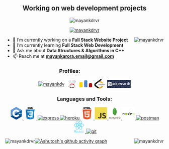 <!-- <h1 align="center">Hi 👋, I'm Mayank Arora</h1> -->
<h2 align="center">Working on web development projects</h2>

<p align="center"> <img src="https://komarev.com/ghpvc/?username=mayankdrvr&label=Profile%20views&color=0e75b6&style=flat" alt="mayankdrvr" /> </p>

<p align="center"> <a href="https://github.com/ryo-ma/github-profile-trophy"><img src="https://github-profile-trophy.vercel.app/?username=mayankdrvr&theme=dracula&no-frame=true" alt="mayankdrvr" /></a> </p>

<img align="right"  height="100em" src="https://github-readme-stats.vercel.app/api/top-langs?username=mayankdrvr&show_icons=true&locale=en&layout=compact&theme=blue-green" alt="mayankdrvr" />

- 🔭 I’m currently working on a **Full Stack Website Project**
- 🌱 I’m currently learning **Full Stack Web Development** 
- 💬 Ask me about **Data Structures & Algorithms in C++** 
- 📫 Reach me at **mayankarora.email@gmail.com** 

<h3 align="center">Profiles:</h3>
<p align="center">
<a href="https://linkedin.com/in/mayankdv" target="_blank"><img align="center" src="https://raw.githubusercontent.com/rahuldkjain/github-profile-readme-generator/master/src/images/icons/Social/linked-in-alt.svg" alt="mayankdv" height="30" width="40" /></a>
<a href="https://www.codechef.com/users/mayankdv" target="blank"><img align="center" src="https://raw.githubusercontent.com/mayankdrvr/boilerplate_code/49fd43bd79c6b37ec2680581559fc4bc87380ef1/icons/icons8-codechef%20(1).svg" alt="mayankdv" height="30" width="40" /></a>
<a href="https://codeforces.com/profile/mayankdv" target="blank"><img align="center" src="https://raw.githubusercontent.com/mayankdrvr/boilerplate_code/1275a6fccacb4567eebe35b3a88efc0067bdfa70/icons/Codeforces.colored.svg" alt="mayankdv" height="30" width="40" /></a>
<a href="https://www.leetcode.com/mayankdv" target="blank"><img align="center" src="https://raw.githubusercontent.com/mayankdrvr/boilerplate_code/1275a6fccacb4567eebe35b3a88efc0067bdfa70/icons/leetcode2.svg" alt="mayankdv" height="30" width="40" /></a>
<a href="https://www.hackerearth.com/@mayankdv" target="blank"><img align="center" src="https://raw.githubusercontent.com/mayankdrvr/boilerplate_code/main/icons/hackerearth.jpg" alt="@mayankdv" height="25" width="75" /></a>
</p>

<h3 align="center">Languages and Tools:</h3>
<p align="center"> <a href="https://www.w3schools.com/cpp/" target="_blank"> <img src="https://raw.githubusercontent.com/devicons/devicon/master/icons/cplusplus/cplusplus-original.svg" alt="cplusplus" width="40" height="40"/>
<a href="https://www.w3schools.com/css/" target="_blank" rel="noreferrer"> <img src="https://raw.githubusercontent.com/devicons/devicon/master/icons/css3/css3-original-wordmark.svg" alt="css3" width="40" height="40"/> </a> <a href="https://expressjs.com" target="_blank" rel="noreferrer"> <img src="https://i.ibb.co/ckPHbQm/express-facebook-share.png" alt="express" width="60" height="40"/> </a> <a href="https://heroku.com" target="_blank" rel="noreferrer"> <img src="https://www.vectorlogo.zone/logos/heroku/heroku-icon.svg" alt="heroku" width="40" height="40"/> </a> <a href="https://www.w3.org/html/" target="_blank" rel="noreferrer"> <img src="https://raw.githubusercontent.com/devicons/devicon/master/icons/html5/html5-original-wordmark.svg" alt="html5" width="40" height="40"/> </a> <a href="https://developer.mozilla.org/en-US/docs/Web/JavaScript" target="_blank" rel="noreferrer"> <img src="https://raw.githubusercontent.com/devicons/devicon/master/icons/javascript/javascript-original.svg" alt="javascript" width="40" height="40"/> </a> <a href="https://www.mongodb.com/" target="_blank" rel="noreferrer"> <img src="https://raw.githubusercontent.com/devicons/devicon/master/icons/mongodb/mongodb-original-wordmark.svg" alt="mongodb" width="40" height="40"/> </a> <a href="https://nodejs.org" target="_blank" rel="noreferrer"> <img src="https://raw.githubusercontent.com/devicons/devicon/master/icons/nodejs/nodejs-original-wordmark.svg" alt="nodejs" width="40" height="40"/> </a> <a href="https://postman.com" target="_blank" rel="noreferrer"> <img src="https://www.vectorlogo.zone/logos/getpostman/getpostman-icon.svg" alt="postman" width="40" height="40"/> </a> <a href="https://reactjs.org/" target="_blank" rel="noreferrer"> <img src="https://raw.githubusercontent.com/devicons/devicon/master/icons/react/react-original-wordmark.svg" alt="react" width="40" height="40"/> </a> <a href="https://git-scm.com/" target="_blank" rel="noreferrer"> <img src="https://www.linkpicture.com/q/Git-Logo-2Color.svg" alt="git" width="40" height="40"/> </a> </p>
  
  

<img align="left"  height="150em" src="https://github-readme-stats.vercel.app/api?username=mayankdrvr&show_icons=true&locale=en&theme=blue-green" alt="mayankdrvr" /></p>

<img align="right"  height="150em" src="https://github-readme-streak-stats.herokuapp.com/?user=mayankdrvr&theme=blue-green" alt="mayankdrvr" /></p>
[![Ashutosh's github activity graph](https://github-readme-activity-graph.cyclic.app/graph?username=mayankdrvr&bg_color=000000&color=16e6e9&line=6466dd&point=23e74a&area=true&hide_border=true)](https://github.com/ashutosh00710/github-readme-activity-graph)
<!-- (https://github-readme-activity-graph.cyclic.app/graph?username=mayankdrvr&theme=github-compact)](https://github.com/ashutosh00710/github-readme-activity-graph) -->

<!-- <a href="https://github.com/mayankdrvr/github-readme-activity-graph"><img alt="Mayank Arora's Activity Graph" src="https://activity-graph.herokuapp.com/graph?username=mayankdrvr&bg_color=0D1117&color=5BCDEC&line=5BCDEC&point=FFFFFF&hide_border=true" /></a> -->
